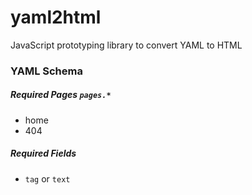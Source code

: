 # yaml2html
JavaScript prototyping library to convert YAML to HTML

### YAML Schema

##### Required Pages `pages.*`
* home
* 404

##### Required Fields
* `tag` or `text`
